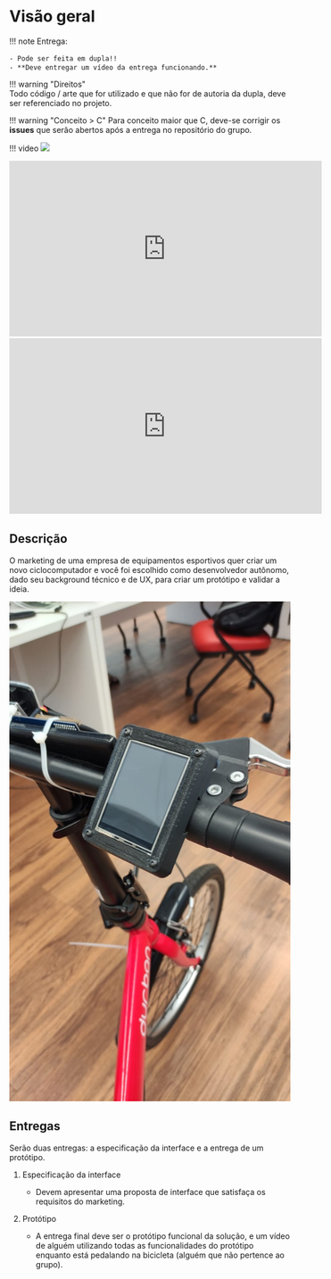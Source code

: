 # Visão geral

!!! note
    Entrega:
    
    - Pode ser feita em dupla!! 
    - **Deve entregar um vídeo da entrega funcionando.**

!!! warning "Direitos"   
    Todo código / arte que for utilizado e que não for de autoria da dupla, deve
    ser referenciado no projeto.
    
!!! warning "Conceito > C"
    Para conceito maior que C, deve-se corrigir os **issues** que serão abertos
    após a entrega no repositório do grupo.

!!! video
    ![](https://youtu.be/YW1mmB3mG-U)

<iframe width="560" height="315" src="https://www.youtube.com/embed/YW1mmB3mG-U" frameborder="0" allow="accelerometer; autoplay; encrypted-media; gyroscope; picture-in-picture" allowfullscreen></iframe>

<iframe width="560" height="315" src="https://www.youtube.com/embed/p2xBsiNca7c" frameborder="0" allow="accelerometer; autoplay; encrypted-media; gyroscope; picture-in-picture" allowfullscreen></iframe>

## Descrição

O marketing de uma empresa de equipamentos esportivos quer criar um novo
ciclocomputador e você foi escolhido como desenvolvedor autônomo, dado seu
background técnico e de UX, para criar um protótipo e validar a ideia.

![](bike.jpg)

## Entregas

Serão duas entregas: a especificação da interface e a
entrega de um protótipo. 

1. Especificação da interface
    - Devem apresentar uma proposta de interface que satisfaça os requisitos do marketing. 

2. Protótipo
    - A entrega final deve ser o protótipo funcional da solução, e um vídeo de alguém utilizando todas as funcionalidades do protótipo enquanto está pedalando na bicicleta (alguém que não pertence ao grupo).
